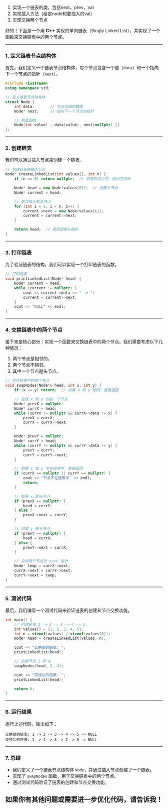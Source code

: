 1. 实现一个链表的类，包括next，prev，val
2. 实现插入方法（给定node和要插入的val）
3. 实现交换两个节点







好的！下面是一个用 **C++** 实现的单向链表（Singly Linked List），并实现了一个函数来交换链表中的两个节点。

---

### 1. **定义链表节点结构体**
首先，我们定义一个链表节点结构体，每个节点包含一个值（`data`）和一个指向下一个节点的指针（`next`）。

```cpp
#include <iostream>
using namespace std;

// 定义链表节点结构体
struct Node {
    int data;       // 节点存储的数据
    Node* next;     // 指向下一个节点的指针

    // 构造函数
    Node(int value) : data(value), next(nullptr) {}
};
```

---

### 2. **创建链表**
我们可以通过插入节点来创建一个链表。

```cpp
// 创建链表并插入节点
Node* createLinkedList(int values[], int n) {
    if (n == 0) return nullptr;  // 如果数组为空，返回空指针

    Node* head = new Node(values[0]);  // 创建头节点
    Node* current = head;

    // 依次插入剩余节点
    for (int i = 1; i < n; i++) {
        current->next = new Node(values[i]);
        current = current->next;
    }

    return head;  // 返回链表头指针
}
```

---

### 3. **打印链表**
为了验证链表的结构，我们可以实现一个打印链表的函数。

```cpp
// 打印链表
void printLinkedList(Node* head) {
    Node* current = head;
    while (current != nullptr) {
        cout << current->data << " -> ";
        current = current->next;
    }
    cout << "NULL" << endl;
}
```

---

### 4. **交换链表中的两个节点**
接下来是核心部分：实现一个函数来交换链表中的两个节点。我们需要考虑以下几种情况：
1. 两个节点是相邻的。
2. 两个节点不相邻。
3. 其中一个节点是头节点。

```cpp
// 交换链表中的两个节点
void swapNodes(Node*& head, int x, int y) {
    if (x == y) return;  // 如果 x 和 y 相同，直接返回

    // 查找 x 和 y 的前一个节点
    Node* prevX = nullptr;
    Node* currX = head;
    while (currX != nullptr && currX->data != x) {
        prevX = currX;
        currX = currX->next;
    }

    Node* prevY = nullptr;
    Node* currY = head;
    while (currY != nullptr && currY->data != y) {
        prevY = currY;
        currY = currY->next;
    }

    // 如果 x 或 y 不在链表中，直接返回
    if (currX == nullptr || currY == nullptr) {
        cout << "节点不在链表中" << endl;
        return;
    }

    // 如果 x 是头节点
    if (prevX == nullptr) {
        head = currY;
    } else {
        prevX->next = currY;
    }

    // 如果 y 是头节点
    if (prevY == nullptr) {
        head = currX;
    } else {
        prevY->next = currX;
    }

    // 交换两个节点的 next 指针
    Node* temp = currX->next;
    currX->next = currY->next;
    currY->next = temp;
}
```

---

### 5. **测试代码**
最后，我们编写一个测试代码来验证链表的创建和节点交换功能。

```cpp
int main() {
    // 创建链表 1 -> 2 -> 3 -> 4 -> 5
    int values[] = {1, 2, 3, 4, 5};
    int n = sizeof(values) / sizeof(values[0]);
    Node* head = createLinkedList(values, n);

    cout << "交换前的链表: ";
    printLinkedList(head);

    // 交换节点 2 和 4
    swapNodes(head, 2, 4);

    cout << "交换后的链表: ";
    printLinkedList(head);

    return 0;
}
```

---

### 6. **运行结果**
运行上述代码，输出如下：
```
交换前的链表: 1 -> 2 -> 3 -> 4 -> 5 -> NULL
交换后的链表: 1 -> 4 -> 3 -> 2 -> 5 -> NULL
```

---

### 7. **总结**
- 我们定义了一个链表节点结构体 `Node`，并通过插入节点创建了一个链表。
- 实现了 `swapNodes` 函数，用于交换链表中的两个节点。
- 通过测试代码验证了链表的创建和节点交换功能。

## 如果你有其他问题或需要进一步优化代码，请告诉我！